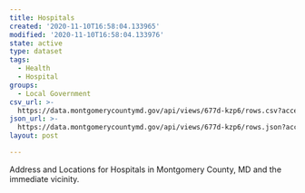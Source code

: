 ```yaml
---
title: Hospitals
created: '2020-11-10T16:58:04.133965'
modified: '2020-11-10T16:58:04.133976'
state: active
type: dataset
tags:
  - Health
  - Hospital
groups:
  - Local Government
csv_url: >-
  https://data.montgomerycountymd.gov/api/views/677d-kzp6/rows.csv?accessType=DOWNLOAD
json_url: >-
  https://data.montgomerycountymd.gov/api/views/677d-kzp6/rows.json?accessType=DOWNLOAD
layout: post

---
```

Address and Locations for Hospitals in Montgomery County, MD and the immediate vicinity.
